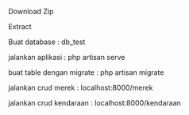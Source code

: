Download Zip

Extract 

Buat database : db_test

jalankan aplikasi : php artisan serve

buat table dengan migrate : php artisan migrate

jalankan crud merek : localhost:8000/merek

jalankan crud kendaraan : localhost:8000/kendaraan
